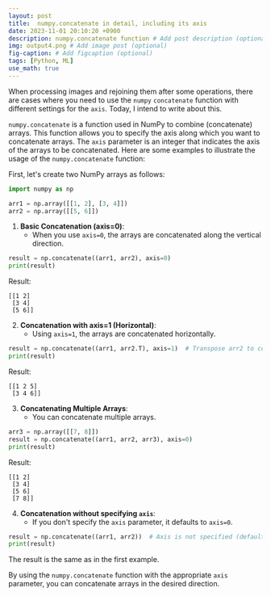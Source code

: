 ```yaml
---
layout: post
title:  numpy.concatenate in detail, including its axis
date: 2023-11-01 20:10:20 +0900
description: numpy.concatenate function # Add post description (optional)
img: output4.png # Add image post (optional)
fig-caption: # Add figcaption (optional)
tags: [Python, ML]
use_math: true
---
```


When processing images and rejoining them after some operations, there are cases where you need to use the `numpy` `concatenate` function with different settings for the `axis`. Today, I intend to write about this.


`numpy.concatenate` is a function used in NumPy to combine (concatenate) arrays. This function allows you to specify the axis along which you want to concatenate arrays. The `axis` parameter is an integer that indicates the axis of the arrays to be concatenated. Here are some examples to illustrate the usage of the `numpy.concatenate` function:

First, let's create two NumPy arrays as follows:

```python
import numpy as np

arr1 = np.array([[1, 2], [3, 4]])
arr2 = np.array([[5, 6]])
```

1. **Basic Concatenation (axis=0)**:
   - When you use `axis=0`, the arrays are concatenated along the vertical direction.

```python
result = np.concatenate((arr1, arr2), axis=0)
print(result)
```

Result:

```
[[1 2]
 [3 4]
 [5 6]]
```

2. **Concatenation with axis=1 (Horizontal)**:
   - Using `axis=1`, the arrays are concatenated horizontally.

```python
result = np.concatenate((arr1, arr2.T), axis=1)  # Transpose arr2 to concatenate horizontally
print(result)
```

Result:

```
[[1 2 5]
 [3 4 6]]
```

3. **Concatenating Multiple Arrays**:
   - You can concatenate multiple arrays.

```python
arr3 = np.array([[7, 8]])
result = np.concatenate((arr1, arr2, arr3), axis=0)
print(result)
```

Result:

```
[[1 2]
 [3 4]
 [5 6]
 [7 8]]
```

4. **Concatenation without specifying `axis`**:
   - If you don't specify the `axis` parameter, it defaults to `axis=0`.

```python
result = np.concatenate((arr1, arr2))  # Axis is not specified (default is axis=0)
print(result)
```

The result is the same as in the first example.

By using the `numpy.concatenate` function with the appropriate `axis` parameter, you can concatenate arrays in the desired direction.